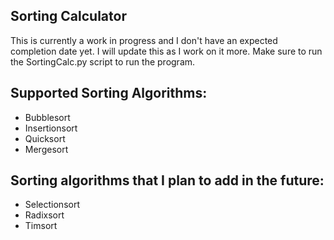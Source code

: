 ## Sorting Calculator
This is currently a work in progress and I don't have an expected completion date yet. I will update this as I work on it more. Make sure to run the SortingCalc.py script to run the program.

## Supported Sorting Algorithms:
- Bubblesort
- Insertionsort
- Quicksort
- Mergesort

## Sorting algorithms that I plan to add in the future:
- Selectionsort
- Radixsort
- Timsort
